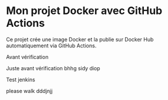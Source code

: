 # Mon projet Docker avec GitHub Actions

Ce projet crée une image Docker et la publie sur Docker Hub automatiquement via GitHub Actions.

Avant vérification

Juste avant vérification bhhg
sidy diop

Test jenkins

please walk dddjnjj